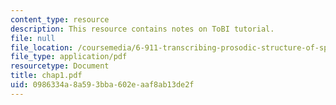 ```yaml
---
content_type: resource
description: This resource contains notes on ToBI tutorial.
file: null
file_location: /coursemedia/6-911-transcribing-prosodic-structure-of-spoken-utterances-with-tobi-january-iap-2006/0986334a8a593bba602eaaf8ab13de2f_chap1.pdf
file_type: application/pdf
resourcetype: Document
title: chap1.pdf
uid: 0986334a-8a59-3bba-602e-aaf8ab13de2f
---
```


